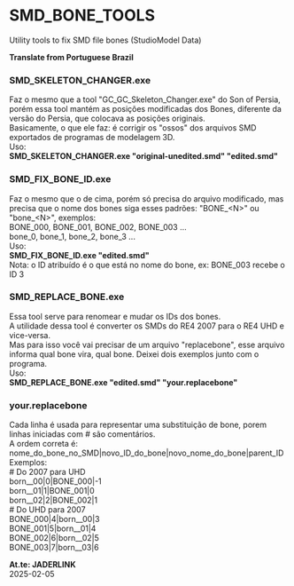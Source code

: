 # SMD_BONE_TOOLS
Utility tools to fix SMD file bones (StudioModel Data)

**Translate from Portuguese Brazil**

### SMD_SKELETON_CHANGER.exe

Faz o mesmo que a tool "GC_GC_Skeleton_Changer.exe" do Son of Persia, porém essa tool mantém as posições modificadas dos Bones, diferente da versão do Persia, que colocava as posições originais.
<br>Basicamente, o que ele faz: é corrigir os "ossos" dos arquivos SMD exportados de programas de modelagem 3D.
<br>Uso:
<br>**SMD_SKELETON_CHANGER.exe "original-unedited.smd" "edited.smd"**

### SMD_FIX_BONE_ID.exe

Faz o mesmo que o de cima, porém só precisa do arquivo modificado, mas precisa que o nome dos bones siga esses padrões: "BONE_\<N\>" ou "bone_\<N\>", exemplos:
<br>BONE_000, BONE_001, BONE_002, BONE_003 ...
<br>bone_0, bone_1, bone_2, bone_3 ...
<br>Uso:
<br>**SMD_FIX_BONE_ID.exe "edited.smd"**
<br>Nota: o ID atribuído é o que está no nome do bone, ex: BONE_003 recebe o ID 3

### SMD_REPLACE_BONE.exe
Essa tool serve para renomear e mudar os IDs dos bones.
<br> A utilidade dessa tool é converter os SMDs do RE4 2007 para o RE4 UHD e vice-versa.
<br> Mas para isso você vai precisar de um arquivo "replacebone", esse arquivo informa qual bone vira, qual bone. Deixei dois exemplos junto com o programa.
<br>Uso:
<br>**SMD_REPLACE_BONE.exe "edited.smd" "your.replacebone"**

### your.replacebone

Cada linha é usada para representar uma substituição de bone, porem linhas iniciadas com # são comentários.
<br> A ordem correta é:
<br>nome_do_bone_no_SMD|novo_ID_do_bone|novo_nome_do_bone|parent_ID
<br>Exemplos:
<br># Do 2007 para UHD
<br>born__00|0|BONE_000|-1
<br>born__01|1|BONE_001|0
<br>born__02|2|BONE_002|1
<br># Do UHD para 2007
<br>BONE_000|4|born__00|3
<br>BONE_001|5|born__01|4
<br>BONE_002|6|born__02|5
<br>BONE_003|7|born__03|6

**At.te: JADERLINK**
<br>2025-02-05
